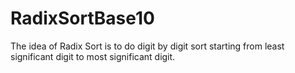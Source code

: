 # RadixSortBase10
The idea of Radix Sort is to do digit by digit sort starting from least significant digit to most significant digit.
